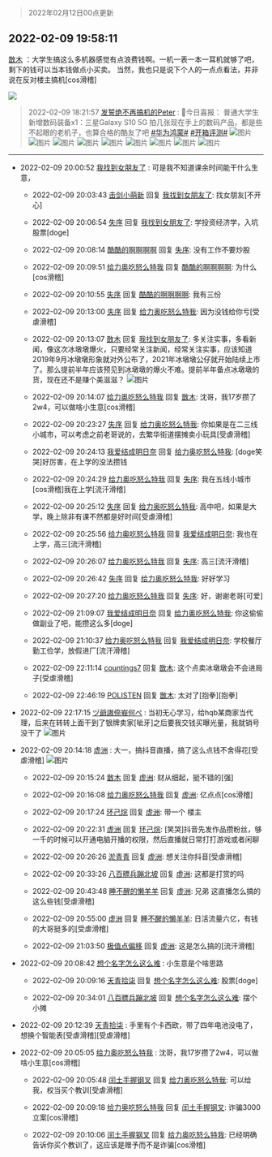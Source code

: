 > 2022年02月12日00点更新
<link rel="stylesheet" href="https://cdn.jsdelivr.net/gh/taotie6/sampleJSON@main/css/photo_show.css">
<meta name="referrer" content="no-referrer" />


 ## 2022-02-09 19:58:11 

 [㪚木](https://www.coolapk.com/feed/33423482?shareKey=MjI0OTJmMmMzNGQwNjIwM2FkZjQ~) ：大学生搞这么多机器感觉有点浪费钱啊。一机一表一本一耳机就够了吧，剩下的钱可以当本钱做点小买卖。
当然，我也只是说下个人的一点点看法，并非说在反对楼主搞机[cos滑稽] 

<div class="album">
<img class="img-item" src="https://image.coolapk.com/feed/2022/0209/19/1081091_111d069d_7890_7732_691@180x122.gif" />
</div>

> 2022-02-09 18:21:57 
> [发誓绝不再搞机的Peter](https://www.coolapk.com/feed/33421033?shareKey=ZTc5YzcxNTE2Y2NlNjIwM2FkZjQ~) : 📱今日喜报： 普通大学生新增数码装备x1：三星Galaxy S10 5G 拍几张现在手上的数码产品，都是些不起眼的老机子，也算合格的酷友了吧 <a class="feed-link-tag" href="/t/华为鸿蒙?type=0">#华为鸿蒙#</a> <a class="feed-link-tag" href="/t/开箱评测?type=0">#开箱评测#</a> 
![图片](https://image.coolapk.com/feed/2022/0209/18/4030395_86dc7e33_2109_3641_336@3325x2494.jpeg)
![图片](https://image.coolapk.com/feed/2022/0209/18/4030395_795c76ff_2109_3649_242@2880x2880.jpeg)
![图片](https://image.coolapk.com/feed/2022/0209/18/4030395_5547bb72_2109_3651_699@3356x2471.jpeg)
![图片](https://image.coolapk.com/feed/2022/0209/18/4030395_a4f325c4_2109_3657_544@3344x2479.jpeg)
![图片](https://image.coolapk.com/feed/2022/0209/18/4030395_b74aa5bf_2109_3663_1@3325x2494.jpeg)
![图片](https://image.coolapk.com/feed/2022/0209/18/4030395_81086d5d_2109_3672_360@3325x2494.jpeg)
![图片](https://image.coolapk.com/feed/2022/0209/18/4030395_866b2f58_2109_3681_632@3325x2494.jpeg)
![图片](https://image.coolapk.com/feed/2022/0209/18/4030395_5008604d_2109_369_723@3299x2512.jpeg)
![图片](https://image.coolapk.com/feed/2022/0209/18/4030395_0ac25738_2109_3701_146@3325x2494.jpeg)

 ------- 

- 2022-02-09 20:00:52 [我找到女朋友了](uid=1648001) : 可是我不知道课余时间能干什么生意， 

    - 2022-02-09 20:03:43 [击剑小萌新](uid=3435660) 回复 [我找到女朋友了](uid=1648001): 找女朋友[不开心] 

    - 2022-02-09 20:06:54 [失序](uid=1009107) 回复 [我找到女朋友了](uid=1648001): 学投资经济学，入坑股票[doge] 

    - 2022-02-09 20:08:14 [酷酷的啊啊啊啊](uid=1940860) 回复 [失序](uid=1009107): 没有工作不要炒股 

    - 2022-02-09 20:09:51 [给力奥吃怒么特我](uid=3878354) 回复 [酷酷的啊啊啊啊](uid=1940860): 为什么[cos滑稽] 

    - 2022-02-09 20:10:55 [失序](uid=1009107) 回复 [酷酷的啊啊啊啊](uid=1940860): 我有三份 

    - 2022-02-09 20:13:00 [失序](uid=1009107) 回复 [给力奥吃怒么特我](uid=3878354): 因为没钱给你亏[受虐滑稽] 

    - 2022-02-09 20:13:07 [㪚木](uid=1081091) 回复 [我找到女朋友了](uid=1648001): 多关注实事，多看新闻，像这次冰墩墩爆火，只要经常关注新闻，经常关注实事，应该知道2019年9月冰墩墩形象就对外公布了，2021年冰墩墩公仔就开始陆续上市了。那么提前半年应该预见到冰墩墩的爆火不难。提前半年备点冰墩墩的货，现在还不是赚个美滋滋？ ![图片](https://image.coolapk.com/feed/2022/0209/20/1081091_fb2cc295_8786_6537_271@1440x2249.jpeg)

    - 2022-02-09 20:14:07 [给力奥吃怒么特我](uid=3878354) 回复 [㪚木](uid=1081091): 沈哥，我17岁攒了2w4，可以做啥小生意[cos滑稽] 

    - 2022-02-09 20:23:27 [失序](uid=1009107) 回复 [给力奥吃怒么特我](uid=3878354): 你如果是在二三线小城市，可以考虑之前老哥说的，去繁华街道摆摊卖小玩具[受虐滑稽] 

    - 2022-02-09 20:24:13 [我爱结成明日奈](uid=1772977) 回复 [给力奥吃怒么特我](uid=3878354): [doge笑哭]好厉害，在上学的没法攒钱 

    - 2022-02-09 20:24:29 [给力奥吃怒么特我](uid=3878354) 回复 [失序](uid=1009107): 我在五线小城市[cos滑稽]我在上学[流汗滑稽] 

    - 2022-02-09 20:25:12 [失序](uid=1009107) 回复 [给力奥吃怒么特我](uid=3878354): 高中吧，如果是大学，晚上除非有课不然都是好时间[受虐滑稽] 

    - 2022-02-09 20:25:56 [给力奥吃怒么特我](uid=3878354) 回复 [我爱结成明日奈](uid=1772977): 我也在上学，高三[流汗滑稽] 

    - 2022-02-09 20:26:07 [给力奥吃怒么特我](uid=3878354) 回复 [失序](uid=1009107): 高三[流汗滑稽] 

    - 2022-02-09 20:26:42 [失序](uid=1009107) 回复 [给力奥吃怒么特我](uid=3878354): 好好学习 

    - 2022-02-09 20:27:20 [给力奥吃怒么特我](uid=3878354) 回复 [失序](uid=1009107): 好，谢谢老哥[可爱] 

    - 2022-02-09 21:09:07 [我爱结成明日奈](uid=1772977) 回复 [给力奥吃怒么特我](uid=3878354): 你这偷偷做副业了吧，能攒这么多[doge] 

    - 2022-02-09 21:10:37 [给力奥吃怒么特我](uid=3878354) 回复 [我爱结成明日奈](uid=1772977): 学校餐厅勤工俭学，放假进厂[流汗滑稽] 

    - 2022-02-09 22:11:14 [countings7](uid=4259157) 回复 [㪚木](uid=1081091): 这个点卖冰墩墩会不会进局子[受虐滑稽] 

    - 2022-02-09 22:46:19 [POLISTEN](uid=3283623) 回复 [㪚木](uid=1081091): 太对了[抱拳][抱拳] 

- 2022-02-09 22:17:15 [ヅ爺謸倷峩何ぺ](uid=11968954) : 当初无心学习，给hqb某商家当代理，后来在转转上面干到了银牌卖家[呲牙]之后要我交钱买曝光量，我就销号没干了 ![图片](https://image.coolapk.com/feed/2022/0209/22/11968954_e7042b87_6234_756_10@1080x2400.jpeg)

- 2022-02-09 20:14:18 [虚洲](uid=825485) : 大一，搞抖音直播，搞了这么点钱不舍得花[受虐滑稽] ![图片](https://image.coolapk.com/feed/2022/0209/20/825485_48137265_8857_625_397@1080x2340.jpeg)

    - 2022-02-09 20:15:24 [㪚木](uid=1081091) 回复 [虚洲](uid=825485): 财从细起，挺不错的[强] 

    - 2022-02-09 20:16:08 [给力奥吃怒么特我](uid=3878354) 回复 [虚洲](uid=825485): 亿点点[cos滑稽] 

    - 2022-02-09 20:17:24 [环己烷](uid=181632) 回复 [虚洲](uid=825485): 带一个 楼主 

    - 2022-02-09 20:22:31 [虚洲](uid=825485) 回复 [环己烷](uid=181632): [笑哭]抖音先发作品攒粉丝，够一千的时候可以开通电脑开播的权限，然后直播就日常打打游戏或者闲聊 

    - 2022-02-09 20:26:26 [淤青青](uid=2285769) 回复 [虚洲](uid=825485): 想关注你抖音[受虐滑稽] 

    - 2022-02-09 20:33:26 [八百膘兵蹦北坡](uid=1105274) 回复 [虚洲](uid=825485): 这都是打赏的吗 

    - 2022-02-09 20:43:48 [睡不醒的懒羊羊](uid=4242505) 回复 [虚洲](uid=825485): 兄弟 这直播怎么搞的这么些钱[受虐滑稽] 

    - 2022-02-09 20:55:00 [虚洲](uid=825485) 回复 [睡不醒的懒羊羊](uid=4242505): 日活流量六亿，有钱的大哥挺多的[受虐滑稽] 

    - 2022-02-09 21:03:50 [极值点偏移](uid=17877853) 回复 [虚洲](uid=825485): 这是怎么搞的[流汗滑稽] 

- 2022-02-09 20:08:42 [想个名字怎么这么难](uid=4162231) : 小生意是个啥思路 

    - 2022-02-09 20:09:16 [天青拾柒](uid=2874164) 回复 [想个名字怎么这么难](uid=4162231): 股票[doge] 

    - 2022-02-09 20:34:01 [八百膘兵蹦北坡](uid=1105274) 回复 [想个名字怎么这么难](uid=4162231): 摆个小摊 

- 2022-02-09 20:12:39 [天青拾柒](uid=2874164) : 手里有个卡西欧，带了四年电池没电了，想换个智能表[受虐滑稽][受虐滑稽] 

- 2022-02-09 20:05:05 [给力奥吃怒么特我](uid=3878354) : 沈哥，我17岁攒了2w4，可以做啥小生意[cos滑稽] 

    - 2022-02-09 20:05:48 [闰土手握钢叉](uid=3177928) 回复 [给力奥吃怒么特我](uid=3878354): 可以给我，权当买个教训[受虐滑稽] 

    - 2022-02-09 20:09:18 [给力奥吃怒么特我](uid=3878354) 回复 [闰土手握钢叉](uid=3177928): 诈骗3000立案[cos滑稽] 

    - 2022-02-09 20:10:06 [闰土手握钢叉](uid=3177928) 回复 [给力奥吃怒么特我](uid=3878354): 已经明确告诉你买个教训了，这应该是赠予而不是诈骗[cos滑稽] 

